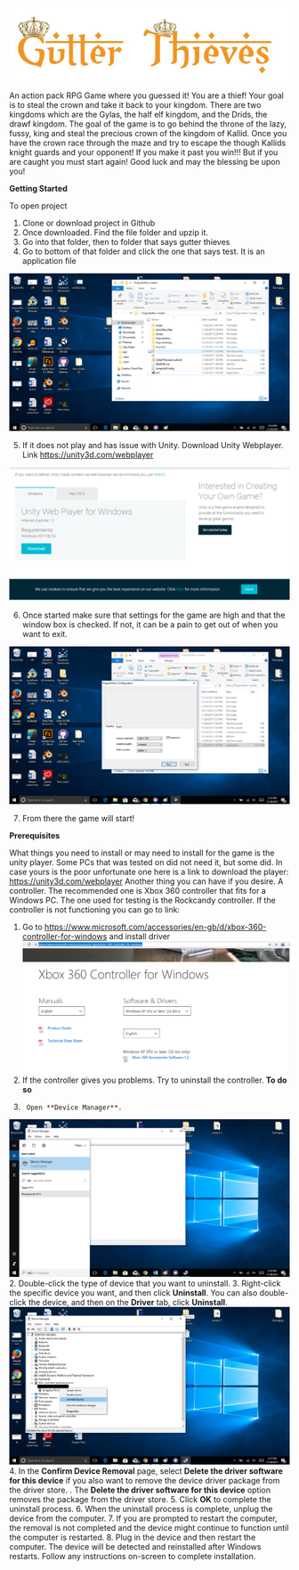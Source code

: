 ![alt text](https://github.com/abobo1/gutter-thieves/blob/master/image/gtfont.jpg)

An action pack RPG Game where you guessed it! You are a thief!  Your goal is to steal the crown and take it back to your kingdom.  There are two kingdoms which are the Gylas, the half elf kingdom, and the Drids, the drawf kingdom.  The goal of the game is to go behind the throne of the lazy, fussy, king and steal the precious crown of the kingdom of Kallid.  Once you have the crown race through the maze and try to escape the though Kallids knight guards and your opponent!  If you make it past you win!!! But if you are caught you must start again!  Good luck and may the blessing be upon you!

**Getting Started**

To open project
1.	Clone or download project in Github
2.	Once downloaded.  Find the file folder and upzip it.
3.	Go into that folder, then to folder that says gutter thieves
4.	Go to bottom of that folder and click the one that says test.  It is an application file 

![alt text](https://github.com/abobo1/gutter-thieves/blob/master/image%20of%20game/open.png)

5.	If it does not play and has issue with Unity.  Download Unity Webplayer.  Link https://unity3d.com/webplayer

![alt text](https://github.com/abobo1/gutter-thieves/blob/master/image%20of%20game/unity%20player.png)

6.	Once started make sure that settings for the game are high and that the window box is checked.  If not, it can be a pain to get out of when you want to exit.  

![alt text](https://github.com/abobo1/gutter-thieves/blob/master/image%20of%20game/window%20key.png)

7.	From there the game will start!

**Prerequisites**

What things you need to install or may need to install for the game is the unity player.  Some PCs that was tested on did not need it, but some did.  In case yours is the poor unfortunate one here is a link to download the player: https://unity3d.com/webplayer
Another thing you can have if you desire.  A controller.  The recommended one is Xbox 360 controller that fits for a Windows PC.  The one used for testing is the Rockcandy controller.
If the controller is not functioning you can go to link: 
1.	Go to https://www.microsoft.com/accessories/en-gb/d/xbox-360-controller-for-windows and install driver
![alt text](https://github.com/abobo1/gutter-thieves/blob/master/image%20of%20game/xbox%20360%20driver.png)
2.	If the controller gives you problems. Try to uninstall the controller.
**To do so**
1.		Open **Device Manager**.
![alt text](https://github.com/abobo1/gutter-thieves/blob/master/image%20of%20game/device%20manage.png)
2.	Double-click the type of device that you want to uninstall.
3.	Right-click the specific device you want, and then click **Uninstall**. You can also double-click the device, and then on the **Driver** tab, click **Uninstall**.
![alt text](https://github.com/abobo1/gutter-thieves/blob/master/image%20of%20game/unistall.jpg)
4.	In the **Confirm Device Removal** page, select **Delete the driver software for this device** if you also want to remove the device driver package from the driver store. .
The **Delete the driver software for this device** option removes the package from the driver store.
5.	Click **OK** to complete the uninstall process.
6.	When the uninstall process is complete, unplug the device from the computer.
7.	If you are prompted to restart the computer, the removal is not completed and the device might continue to function until the computer is restarted.
8.	Plug in the device and then restart the computer. The device will be detected and reinstalled after Windows restarts. Follow any instructions on-screen to complete installation.




